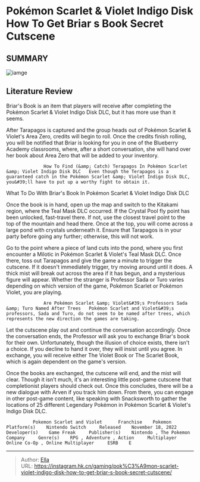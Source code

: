 # Pokémon Scarlet &amp; Violet Indigo Disk How To Get Briar s Book Secret Cutscene


## SUMMARY 

![iamge](https://static1.srcdn.com/wordpress/wp-content/uploads/2023/12/how-to-get-the-secret-cutscene-with-briar-s-book-in-poke-mon-scarlet-violet-indigo-disk.jpg)

## Literature Review

Briar&#39;s Book is an item that players will receive after completing the Pokémon Scarlet &amp; Violet Indigo Disk DLC, but it has more use than it seems.





After Tarapagos is captured and the group heads out of Pokémon Scarlet &amp; Violet&#39;s Area Zero, credits will begin to roll. Once the credits finish rolling, you will be notified that Briar is looking for you in one of the Blueberry Academy classrooms, where, after a short conversation, she will hand over her book about Area Zero that will be added to your inventory.




                  How To Find (&amp; Catch) Terapagos In Pokémon Scarlet &amp; Violet Indigo Disk DLC   Even though the Terapagos is a guaranteed catch in the Pokémon Scarlet &amp; Violet Indigo Disk DLC, you&#39;ll have to put up a worthy fight to obtain it.   


 What To Do With Briar&#39;s Book In Pokémon Scarlet &amp; Violet Indigo Disk DLC 
         

Once the book is in hand, open up the map and switch to the Kitakami region, where the Teal Mask DLC occurred. If the Crystal Pool fly point has been unlocked, fast-travel there. If not, use the closest travel point to the top of the mountain and head there. Once at the top, you will come across a large pond with crystals underneath it. Ensure that Tarapagos is in your party before going any further; otherwise, this will not work.

Go to the point where a piece of land cuts into the pond, where you first encounter a Milotic in Pokémon Scarlet &amp; Violet&#39;s Teal Mask DLC. Once there, toss out Tarapagos and give the game a minute to trigger the cutscene. If it doesn&#39;t immediately trigger, try moving around until it does. A thick mist will break out across the area if it has begun, and a mysterious figure will appear. Whether the stranger is Professor Sada or Turo varies depending on which version of the game, Pokémon Scarlet or Pokémon Violet, you are playing.




                  Are Pokémon Scarlet &amp; Violet&#39;s Professors Sada &amp; Turo Named After Trees   Pokémon Scarlet and Violet&#39;s professors, Sada and Turo, do not seem to be named after trees, which represents the new direction the games are taking.   

Let the cutscene play out and continue the conversation accordingly. Once the conversation ends, the Professor will ask you to exchange Briar&#39;s book for their own. Unfortunately, though the illusion of choice exists, there isn&#39;t a choice. If you decline to hand it over, they will insist until you agree. In exchange, you will receive either The Violet Book or The Scarlet Book, which is again dependent on the game&#39;s version.

Once the books are exchanged, the cutscene will end, and the mist will clear. Though it isn&#39;t much, it&#39;s an interesting little post-game cutscene that completionist players should check out. Once this concludes, there will be a new dialogue with Arven if you track him down. From there, you can engage in other post-game content, like speaking with Snacksworth to gather the locations of 25 different Legendary Pokémon in Pokémon Scarlet &amp; Violet&#39;s Indigo Disk DLC.




              Pokemon Scarlet and Violet      Franchise    Pokemon     Platform(s)    Nintendo Switch     Released    November 18, 2022     Developer(s)    Game Freak     Publisher(s)    Nintendo , The Pokemon Company     Genre(s)    RPG , Adventure , Action     Multiplayer    Online Co-Op , Online Multiplayer     ESRB    E      


---

> Author: [Ella](https://instagram.hk.cn/)  
> URL: https://instagram.hk.cn/gaming/pok%C3%A9mon-scarlet-violet-indigo-disk-how-to-get-briar-s-book-secret-cutscene/  

